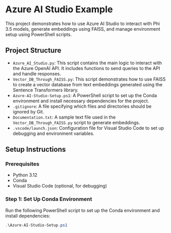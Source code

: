 # Azure AI Studio Example

This project demonstrates how to use Azure AI Studio to interact with Phi 3.5 models, generate embeddings using FAISS, and manage environment setup using PowerShell scripts.

## Project Structure

- `Azure_AI_Studio.py`: This script contains the main logic to interact with the Azure OpenAI API. It includes functions to send queries to the API and handle responses.
- `Vector_DB_Through_FAISS.py`: This script demonstrates how to use FAISS to create a vector database from text embeddings generated using the Sentence Transformers library.
- `Azure-AI-Studio-Setup.ps1`: A PowerShell script to set up the Conda environment and install necessary dependencies for the project.
- `.gitignore`: A file specifying which files and directories should be ignored by Git.
- `Documentation.txt`: A sample text file used in the `Vector_DB_Through_FAISS.py` script to generate embeddings.
- `.vscode/launch.json`: Configuration file for Visual Studio Code to set up debugging and environment variables.

## Setup Instructions

### Prerequisites

- Python 3.12
- Conda
- Visual Studio Code (optional, for debugging)

### Step 1: Set Up Conda Environment

Run the following PowerShell script to set up the Conda environment and install dependencies:

```powershell
.\Azure-AI-Studio-Setup.ps1